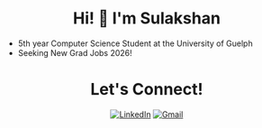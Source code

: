 <h1 align="center">
  Hi! 👋 I'm <strong>Sulakshan</strong>
</h1>

- 5th year Computer Science Student at the University of Guelph
- Seeking New Grad Jobs 2026!

<div align="center">

<h1>Let's Connect!</h1>
  
[![LinkedIn](https://img.shields.io/badge/linkedin-%230077B5.svg?style=for-the-badge&logo=linkedin&logoColor=white)](https://www.linkedin.com/in/sulakshansiva/)
[![Gmail](https://img.shields.io/badge/Gmail-D14836?style=for-the-badge&logo=gmail&logoColor=white)](mailto:sulakshansivak@gmail.com)
</div>



